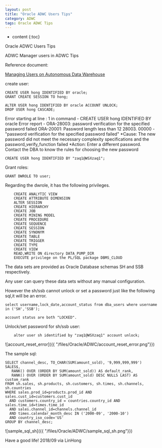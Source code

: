 ```yaml
---
layout: post
title: "Oracle ADWC Users Tips"
category: ADWC
tags: Oracle ADWC Tips
---
```


* content
{:toc}




Oracle ADWC Users Tips





ADWC Manager users in ADWC Tips

Reference document:

[Managing Users on Autonomous Data Warehouse](https://docs.oracle.com/en/cloud/paas/autonomous-data-warehouse-cloud/user/manage.html#GUID-AD7ACC07-AAF7-482A-8845-9C726B1BA86D)

create user:

	CREATE USER hong IDENTIFIED BY oracle;
	GRANT CREATE SESSION TO hong;

	ALTER USER hong IDENTIFIED BY oracle ACCOUNT UNLOCK;
	DROP USER hong CASCADE;


Error starting at line : 1 in command -
CREATE USER hong IDENTIFIED BY oracle
	Error report -
	ORA-28003: password verification for the specified password failed
	ORA-20001: Password length less than 12
	28003. 00000 -  "password verification for the specified password failed"
	*Cause:    The new password did not meet the necessary complexity
			   specifications and the password_verify_function failed
	*Action:   Enter a different password. Contact the DBA to know the rules for
			   choosing the new password
		   
		   
	CREATE USER hong IDENTIFIED BY "zaq1@WSXzaq1";

Grant roles:

	GRANT DWROLE TO user;

Regarding the dwrole, it has the following privileges.

		CREATE ANALYTIC VIEW
		CREATE ATTRIBUTE DIMENSION
		ALTER SESSION
		CREATE HIERARCHY
		CREATE JOB
		CREATE MINING MODEL
		CREATE PROCEDURE
		CREATE SEQUENCE
		CREATE SESSION
		CREATE SYNONYM
		CREATE TABLE
		CREATE TRIGGER
		CREATE TYPE
		CREATE VIEW
		READ,WRITE ON directory DATA_PUMP_DIR
		EXECUTE privilege on the PL/SQL package DBMS_CLOUD
	
	
The data sets are provided as Oracle Database schemas SH and SSB respectively. 

Any user can query these data sets without any manual configuration.
	
However the sh/ssb cannot unlock or set a password just like the following sql,it will be an error.

	select username,lock_date,account_status from dba_users where username in ('SH','SSB');

	account status are both "LOCKED".

Unlock/set password for sh/ssb user:

		alter user sh identified by "zaq1@WSXzaq1" account unlock;

![account_reset_error]({{ "/files/Oracle/ADWC/account_reset_error.png"}})	


The sample sql:
	
	SELECT channel_desc, TO_CHAR(SUM(amount_sold), '9,999,999,999') SALES$,
	   RANK() OVER (ORDER BY SUM(amount_sold)) AS default_rank,
	   RANK() OVER (ORDER BY SUM(amount_sold) DESC NULLS LAST) AS custom_rank
	FROM sh.sales, sh.products, sh.customers, sh.times, sh.channels, sh.countries
	WHERE sales.prod_id=products.prod_id AND sales.cust_id=customers.cust_id
	  AND customers.country_id = countries.country_id AND sales.time_id=times.time_id
	  AND sales.channel_id=channels.channel_id
	  AND times.calendar_month_desc IN ('2000-09', '2000-10')
	  AND country_iso_code='US'
	GROUP BY channel_desc;		
		
![sample_sql_sh]({{ "/files/Oracle/ADWC/sample_sql_sh.png"}})	





Have a good life! 2018/09 via LinHong



